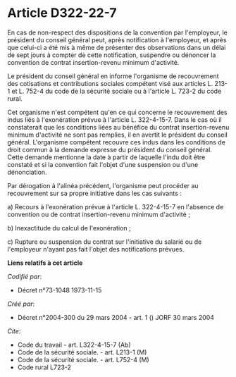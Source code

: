 # Article D322-22-7

En cas de non-respect des dispositions de la convention par l'employeur, le président du conseil général peut, après
notification à l'employeur, et après que celui-ci a été mis à même de présenter des observations dans un délai de sept jours
à compter de cette notification, suspendre ou dénoncer la convention de contrat insertion-revenu minimum d'activité.

Le président du conseil général en informe l'organisme de recouvrement des cotisations et contributions sociales compétent
visé aux articles L. 213-1 et L. 752-4 du code de la sécurité sociale ou à l'article L. 723-2 du code rural.

Cet organisme n'est compétent qu'en ce qui concerne le recouvrement des indus liés à l'exonération prévue à l'article L.
322-4-15-7. Dans le cas où il constaterait que les conditions liées au bénéfice du contrat insertion-revenu minimum
d'activité ne sont pas remplies, il en avertit le président du conseil général. L'organisme compétent recouvre ces indus dans
les conditions de droit commun à la demande expresse du président du conseil général. Cette demande mentionne la date à
partir de laquelle l'indu doit être constaté et si la convention fait l'objet d'une suspension ou d'une dénonciation.

Par dérogation à l'alinéa précédent, l'organisme peut procéder au recouvrement sur sa propre initiative dans les cas
suivants :

a) Recours à l'exonération prévue à l'article L. 322-4-15-7 en l'absence de convention ou de contrat insertion-revenu minimum
d'activité ;

b) Inexactitude du calcul de l'exonération ;

c) Rupture ou suspension du contrat sur l'initiative du salarié ou de l'employeur n'ayant pas fait l'objet des notifications
prévues.

**Liens relatifs à cet article**

_Codifié par_:

  - Décret n°73-1048 1973-11-15

_Créé par_:

  - Décret n°2004-300 du 29 mars 2004 - art. 1 () JORF 30 mars 2004

_Cite_:

  - Code du travail - art. L322-4-15-7 (Ab)
  - Code de la sécurité sociale. - art. L213-1 (M)
  - Code de la sécurité sociale. - art. L752-4 (M)
  - Code rural L723-2
